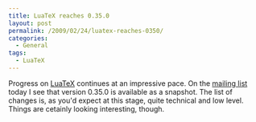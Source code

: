 ```yaml
---
title: LuaTeX reaches 0.35.0
layout: post
permalink: /2009/02/24/luatex-reaches-0350/
categories:
  - General
tags:
  - LuaTeX
---
```

Progress on [LuaTeX](http://www.luatex.org/) continues at an impressive pace. On the [mailing list](https://tug.org/mailman/listinfo/luatex) today I see that version 0.35.0 is available as a snapshot. The list of changes is, as you'd expect at this stage, quite technical and low level.  Things are cetainly looking interesting, though.
